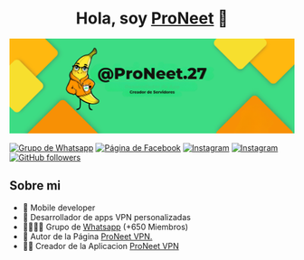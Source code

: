 <div align="center">
<h1 align="center">Hola, soy <a href="https://descarga.proneet.org/">ProNeet</a> 👋</h1>
</div>
<img src="banner.png">

[![Grupo de Whatsapp](https://img.shields.io/badge/WhatsApp-25D366?logo=whatsapp&logoColor=fff&style=flat)](https://wa.me/593992852026?text=Hola%20vengo%20desde%20la%20Página%20de%20ProNeet%20VPN%20y%20quiero%20más%20información%20sobre%20la%20aplicacion.)
[![Página de Facebook](https://img.shields.io/badge/Facebook-blue?logo=facebook)](https://facebook.com/ProNeet27)
[![Instagram](https://img.shields.io/badge/Instagram-E4405F?style=flat-square&logo=Instagram&logoColor=white)](https://www.instagram.com/proneet.27)
[![Instagram](https://img.shields.io/badge/Telegram-2CA5E0?style=flat-squeare&logo=telegram&logoColor=white)](https://t.me/ProNeet27)
[![GitHub followers](https://img.shields.io/github/followers/ProNeet-27?style=social)](https://github.com/ProNeet-27)

## Sobre mi

- 📲 Mobile developer
- 🔧 Desarrollador de apps VPN personalizadas
- 👨‍👩‍👧‍👦 Grupo de [Whatsapp](https://chat.whatsapp.com/GoKO7anWUlO0AcCgWbJXOS) (+650 Miembros)
- 📗 Autor de la Página [ProNeet VPN.](https://descarga.proneet.org)
- 🧑‍🏫 Creador de la Aplicacion [ProNeet VPN](https://github.com/ProNeet-27/ProNeet-VPN/releases/download/v1.0/ProNeet.VPN.v1.0.apk)
<br>

